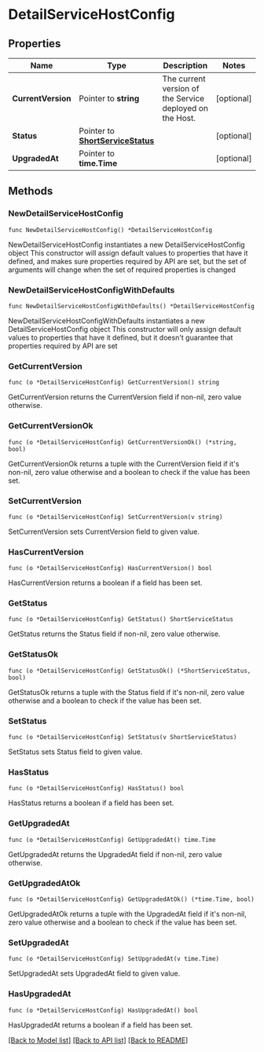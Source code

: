 # DetailServiceHostConfig

## Properties

Name | Type | Description | Notes
------------ | ------------- | ------------- | -------------
**CurrentVersion** | Pointer to **string** | The current version of the Service deployed on the Host. | [optional] 
**Status** | Pointer to [**ShortServiceStatus**](ShortServiceStatus.md) |  | [optional] 
**UpgradedAt** | Pointer to **time.Time** |  | [optional] 

## Methods

### NewDetailServiceHostConfig

`func NewDetailServiceHostConfig() *DetailServiceHostConfig`

NewDetailServiceHostConfig instantiates a new DetailServiceHostConfig object
This constructor will assign default values to properties that have it defined,
and makes sure properties required by API are set, but the set of arguments
will change when the set of required properties is changed

### NewDetailServiceHostConfigWithDefaults

`func NewDetailServiceHostConfigWithDefaults() *DetailServiceHostConfig`

NewDetailServiceHostConfigWithDefaults instantiates a new DetailServiceHostConfig object
This constructor will only assign default values to properties that have it defined,
but it doesn't guarantee that properties required by API are set

### GetCurrentVersion

`func (o *DetailServiceHostConfig) GetCurrentVersion() string`

GetCurrentVersion returns the CurrentVersion field if non-nil, zero value otherwise.

### GetCurrentVersionOk

`func (o *DetailServiceHostConfig) GetCurrentVersionOk() (*string, bool)`

GetCurrentVersionOk returns a tuple with the CurrentVersion field if it's non-nil, zero value otherwise
and a boolean to check if the value has been set.

### SetCurrentVersion

`func (o *DetailServiceHostConfig) SetCurrentVersion(v string)`

SetCurrentVersion sets CurrentVersion field to given value.

### HasCurrentVersion

`func (o *DetailServiceHostConfig) HasCurrentVersion() bool`

HasCurrentVersion returns a boolean if a field has been set.

### GetStatus

`func (o *DetailServiceHostConfig) GetStatus() ShortServiceStatus`

GetStatus returns the Status field if non-nil, zero value otherwise.

### GetStatusOk

`func (o *DetailServiceHostConfig) GetStatusOk() (*ShortServiceStatus, bool)`

GetStatusOk returns a tuple with the Status field if it's non-nil, zero value otherwise
and a boolean to check if the value has been set.

### SetStatus

`func (o *DetailServiceHostConfig) SetStatus(v ShortServiceStatus)`

SetStatus sets Status field to given value.

### HasStatus

`func (o *DetailServiceHostConfig) HasStatus() bool`

HasStatus returns a boolean if a field has been set.

### GetUpgradedAt

`func (o *DetailServiceHostConfig) GetUpgradedAt() time.Time`

GetUpgradedAt returns the UpgradedAt field if non-nil, zero value otherwise.

### GetUpgradedAtOk

`func (o *DetailServiceHostConfig) GetUpgradedAtOk() (*time.Time, bool)`

GetUpgradedAtOk returns a tuple with the UpgradedAt field if it's non-nil, zero value otherwise
and a boolean to check if the value has been set.

### SetUpgradedAt

`func (o *DetailServiceHostConfig) SetUpgradedAt(v time.Time)`

SetUpgradedAt sets UpgradedAt field to given value.

### HasUpgradedAt

`func (o *DetailServiceHostConfig) HasUpgradedAt() bool`

HasUpgradedAt returns a boolean if a field has been set.


[[Back to Model list]](../README.md#documentation-for-models) [[Back to API list]](../README.md#documentation-for-api-endpoints) [[Back to README]](../README.md)


